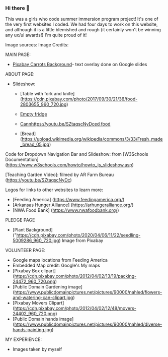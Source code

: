 ### Hi there 👋 
This was a girls who code summer immersion program project! It's one of the very first websites I coded. We had four days to work on this website, and although it is a little blemished and rough (it certainly won't be winning any ux/ui awards!) I'm quite proud of it!

Image sources: 
Image Credits: 

MAIN PAGE:
- [Pixabay Carrots Background](https://cdn.pixabay.com/photo/2016/08/03/01/09/carrot-1565597_960_720.jpg)- text overlay done on Google slides

ABOUT PAGE:
- Slideshow: 
    - [Table with fork and knife]   (https://cdn.pixabay.com/photo/2017/09/30/21/36/food-2803655_960_720.jpg)

    - [Empty fridge](https://cdn.pixabay.com/photo/2021/03/08/19/21/empty-fridge-6080085_1280.png)

    - [Cannhttps://youtu.be/SZtaqscNyDced food](https://cdn.pixabay.com/photo/2019/02/26/13/38/root-cellar-4022024_1280.jpg)

    - [Bread]
    (https://upload.wikimedia.org/wikipedia/commons/3/33/Fresh_made_bread_05.jpg)


Code for Dropdown Navigation Bar and Slideshow: from [W3Schools Documentation]
  (https://www.w3schools.com/howto/howto_js_slideshow.asp)

[Teaching Garden Video]: filmed by AR Farm Bureau
(https://youtu.be/SZtaqscNyDc)

Logos for links to other websites to learn more:
- [Feeding America]
  (https://www.feedingamerica.org/)
- [Arkansas Hunger Alliance]
  (https://arhungeralliance.org/)
- [NWA Food Bank]
  (https://www.nwafoodbank.org/)

PLEDGE PAGE
- [Plant Background] ("https://cdn.pixabay.com/photo/2020/04/06/11/22/seedling-5009286_960_720.jpg)
Image from Pixabay

VOLUNTEER PAGE:
- Google maps locations from Feeding America 
- Embedded Map credit: Google's My maps
- [Pixabay Box clipart]
  (https://cdn.pixabay.com/photo/2012/04/02/13/19/packing-24472_960_720.png)
- [Public Domain Gardening image]
  (https://www.publicdomainpictures.net/pictures/90000/nahled/flowers-and-watering-can-clipart.jpg)
- [Pixabay Movers Clipart]
  (https://cdn.pixabay.com/photo/2012/04/02/12/48/movers-24402_960_720.png)
- [Public Domain hands image]
  (https://www.publicdomainpictures.net/pictures/90000/nahled/diverse-hands-painting.jpg)
  
MY EXPERIENCE:
- Images taken by myself 

<!--
**lejanet990/lejanet990** is a ✨ _special_ ✨ repository because its `README.md` (this file) appears on your GitHub profile.

Here are some ideas to get you started:

- 🔭 I’m currently working on ...
- 🌱 I’m currently learning ...
- 👯 I’m looking to collaborate on ...
- 🤔 I’m looking for help with ...
- 💬 Ask me about ...
- 📫 How to reach me: ...
- 😄 Pronouns: ...
- ⚡ Fun fact: ...
-->
